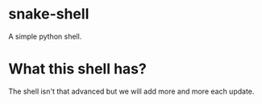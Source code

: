 # snake-shell
A simple python shell.
# What this shell has?
The shell isn't that advanced but we will add more and more each update.

